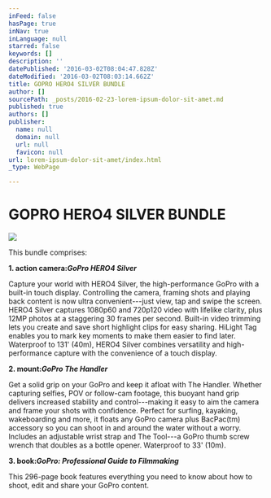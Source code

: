 ```yaml
---
inFeed: false
hasPage: true
inNav: true
inLanguage: null
starred: false
keywords: []
description: ''
datePublished: '2016-03-02T08:04:47.828Z'
dateModified: '2016-03-02T08:03:14.662Z'
title: GOPRO HERO4 SILVER BUNDLE
author: []
sourcePath: _posts/2016-02-23-lorem-ipsum-dolor-sit-amet.md
published: true
authors: []
publisher:
  name: null
  domain: null
  url: null
  favicon: null
url: lorem-ipsum-dolor-sit-amet/index.html
_type: WebPage

---
```

# GOPRO HERO4 SILVER BUNDLE
![](https://the-grid-user-content.s3-us-west-2.amazonaws.com/d6a41aea-a524-4586-bf96-b7b23c51873a.jpg)

This bundle comprises:

**1\. action camera:_GoPro HERO4 Silver_**

Capture your world with HERO4 Silver, the high-performance GoPro with a built-in touch display. Controlling the camera, framing shots and playing back content is now ultra convenient---just view, tap and swipe the screen. HERO4 Silver captures 1080p60 and 720p120 video with lifelike clarity, plus 12MP photos at a staggering 30 frames per second. Built-in video trimming lets you create and save short highlight clips for easy sharing. HiLight Tag enables you to mark key moments to make them easier to find later. Waterproof to 131' (40m), HERO4 Silver combines versatility and high-performance capture with the convenience of a touch display.

**2\. mount:_GoPro The Handler_**

Get a solid grip on your GoPro and keep it afloat with The Handler. Whether capturing selfies, POV or follow-cam footage, this buoyant hand grip delivers increased stability and control---making it easy to aim the camera and frame your shots with confidence. Perfect for surfing, kayaking, wakeboarding and more, it floats any GoPro camera plus BacPac(tm) accessory so you can shoot in and around the water without a worry. Includes an adjustable wrist strap and The Tool---a GoPro thumb screw wrench that doubles as a bottle opener. Waterproof to 33' (10m).

**3\. book:_GoPro: Professional Guide to Filmmaking_**

This 296-page book features everything you need to know about how to shoot, edit and share your GoPro content.

#